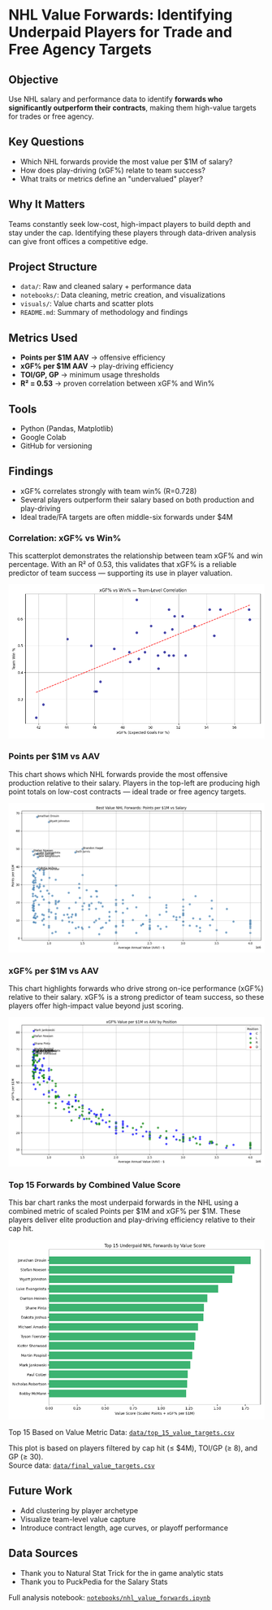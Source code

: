 # NHL Value Forwards: Identifying Underpaid Players for Trade and Free Agency Targets

## Objective
Use NHL salary and performance data to identify **forwards who significantly outperform their contracts**, making them high-value targets for trades or free agency.

## Key Questions
- Which NHL forwards provide the most value per $1M of salary?
- How does play-driving (xGF%) relate to team success?
- What traits or metrics define an "undervalued" player?

##  Why It Matters
Teams constantly seek low-cost, high-impact players to build depth and stay under the cap. Identifying these players through data-driven analysis can give front offices a competitive edge.

## Project Structure
- `data/`: Raw and cleaned salary + performance data
- `notebooks/`: Data cleaning, metric creation, and visualizations
- `visuals/`: Value charts and scatter plots
- `README.md`: Summary of methodology and findings

## Metrics Used
- **Points per $1M AAV** → offensive efficiency
- **xGF% per $1M AAV** → play-driving efficiency
- **TOI/GP, GP** → minimum usage thresholds
- **R² = 0.53** → proven correlation between xGF% and Win%

## Tools
- Python (Pandas, Matplotlib)
- Google Colab
- GitHub for versioning

## Findings
- xGF% correlates strongly with team win% (R=0.728)
- Several players outperform their salary based on both production and play-driving
- Ideal trade/FA targets are often middle-six forwards under $4M

### Correlation: xGF% vs Win%

This scatterplot demonstrates the relationship between team xGF% and win percentage. With an R² of 0.53, this validates that xGF% is a reliable predictor of team success — supporting its use in player valuation.

![xGF% vs Win% Correlation](visuals/xgf_vs_win_correlation.png)

### Points per $1M vs AAV

This chart shows which NHL forwards provide the most offensive production relative to their salary. Players in the top-left are producing high point totals on low-cost contracts — ideal trade or free agency targets.

![Best Value Forwards: Points Efficiency](visuals/points_per_million_plot.png)

### xGF% per $1M vs AAV

This chart highlights forwards who drive strong on-ice performance (xGF%) relative to their salary. xGF% is a strong predictor of team success, so these players offer high-impact value beyond just scoring.

![Best Value Forwards: Play Driving Efficiency](visuals/xgf_per_million_plot.png)

### Top 15 Forwards by Combined Value Score

This bar chart ranks the most underpaid forwards in the NHL using a combined metric of scaled Points per $1M and xGF% per $1M. These players deliver elite production and play-driving efficiency relative to their cap hit.

![Value Score Bar Plot](visuals/value_score_bar_plot.png)


Top 15 Based on Value Metric Data: [`data/top_15_value_targets.csv`](data/top_15_value_targets.csv)

This plot is based on players filtered by cap hit (≤ $4M), TOI/GP (≥ 8), and GP (≥ 30).  
Source data: [`data/final_value_targets.csv`](data/final_value_targets.csv)

## Future Work
- Add clustering by player archetype
- Visualize team-level value capture
- Introduce contract length, age curves, or playoff performance


## Data Sources
- Thank you to Natural Stat Trick for the in game analytic stats
- Thank you to PuckPedia for the Salary Stats


Full analysis notebook: [`notebooks/nhl_value_forwards.ipynb`](notebooks/nhl_value_forwards.ipynb)
